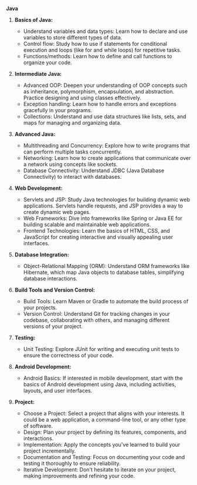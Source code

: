 **Java**

1. **Basics of Java:**
   - Understand variables and data types: Learn how to declare and use variables to store different types of data.
   - Control flow: Study how to use if statements for conditional execution and loops (like for and while loops) for repetitive tasks.
   - Functions/methods: Learn how to define and call functions to organize your code.

2. **Intermediate Java:**
   - Advanced OOP: Deepen your understanding of OOP concepts such as inheritance, polymorphism, encapsulation, and abstraction. Practice designing and using classes effectively.
   - Exception handling: Learn how to handle errors and exceptions gracefully in your programs.
   - Collections: Understand and use data structures like lists, sets, and maps for managing and organizing data.

3. **Advanced Java:**
   - Multithreading and Concurrency: Explore how to write programs that can perform multiple tasks concurrently.
   - Networking: Learn how to create applications that communicate over a network using concepts like sockets.
   - Database Connectivity: Understand JDBC (Java Database Connectivity) to interact with databases.

4. **Web Development:**
   - Servlets and JSP: Study Java technologies for building dynamic web applications. Servlets handle requests, and JSP provides a way to create dynamic web pages.
   - Web Frameworks: Dive into frameworks like Spring or Java EE for building scalable and maintainable web applications.
   - Frontend Technologies: Learn the basics of HTML, CSS, and JavaScript for creating interactive and visually appealing user interfaces.

5. **Database Integration:**
   - Object-Relational Mapping (ORM): Understand ORM frameworks like Hibernate, which map Java objects to database tables, simplifying database interactions.

6. **Build Tools and Version Control:**
   - Build Tools: Learn Maven or Gradle to automate the build process of your projects.
   - Version Control: Understand Git for tracking changes in your codebase, collaborating with others, and managing different versions of your project.

7. **Testing:**
   - Unit Testing: Explore JUnit for writing and executing unit tests to ensure the correctness of your code.

8. **Android Development:**
   - Android Basics: If interested in mobile development, start with the basics of Android development using Java, including activities, layouts, and user interfaces.

9. **Project:**
   - Choose a Project: Select a project that aligns with your interests. It could be a web application, a command-line tool, or any other type of software.
   - Design: Plan your project by defining its features, components, and interactions.
   - Implementation: Apply the concepts you've learned to build your project incrementally.
   - Documentation and Testing: Focus on documenting your code and testing it thoroughly to ensure reliability.
   - Iterative Development: Don't hesitate to iterate on your project, making improvements and refining your code.

